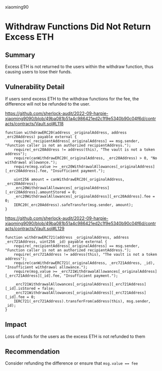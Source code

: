 xiaoming90
# Withdraw Functions Did Not Return Excess ETH

## Summary

Excess ETH is not returned to the users within the withdraw function, thus causing users to lose their funds.

## Vulnerability Detail

If users send excess ETH to the withdraw functions for the fee, the difference will not be refunded to the user.

https://github.com/sherlock-audit/2022-09-harpie-xiaoming9090/blob/49ba081b51a4c986421ed2c1f9e5340b90c04f6d/contracts/contracts/Vault.sol#L118

```
function withdrawERC20(address _originalAddress, address _erc20Address) payable external {
    require(_recipientAddress[_originalAddress] == msg.sender, "Function caller is not an authorized recipientAddress.");
    require(_erc20Address != address(this), "The vault is not a token address");
    require(canWithdrawERC20(_originalAddress, _erc20Address) > 0, "No withdrawal allowance.");
    require(msg.value >= _erc20WithdrawalAllowances[_originalAddress][_erc20Address].fee, "Insufficient payment.");

    uint256 amount = canWithdrawERC20(_originalAddress, _erc20Address);
    _erc20WithdrawalAllowances[_originalAddress][_erc20Address].amountStored = 0;
    _erc20WithdrawalAllowances[_originalAddress][_erc20Address].fee = 0;
    IERC20(_erc20Address).safeTransfer(msg.sender, amount);
}
```

https://github.com/sherlock-audit/2022-09-harpie-xiaoming9090/blob/49ba081b51a4c986421ed2c1f9e5340b90c04f6d/contracts/contracts/Vault.sol#L129

```
function withdrawERC721(address _originalAddress, address _erc721Address, uint256 _id) payable external {
    require(_recipientAddress[_originalAddress] == msg.sender, "Function caller is not an authorized recipientAddress.");
    require(_erc721Address != address(this), "The vault is not a token address");
    require(canWithdrawERC721(_originalAddress, _erc721Address, _id), "Insufficient withdrawal allowance.");
    require(msg.value >= _erc721WithdrawalAllowances[_originalAddress][_erc721Address][_id].fee, "Insufficient payment.");

    _erc721WithdrawalAllowances[_originalAddress][_erc721Address][_id].isStored = false;
    _erc721WithdrawalAllowances[_originalAddress][_erc721Address][_id].fee = 0;
    IERC721(_erc721Address).transferFrom(address(this), msg.sender, _id);
}
```

## Impact

Loss of funds for the users as the excess ETH is not refunded to them

## Recommendation

Consider refunding the difference or ensure that `msg.value == fee`